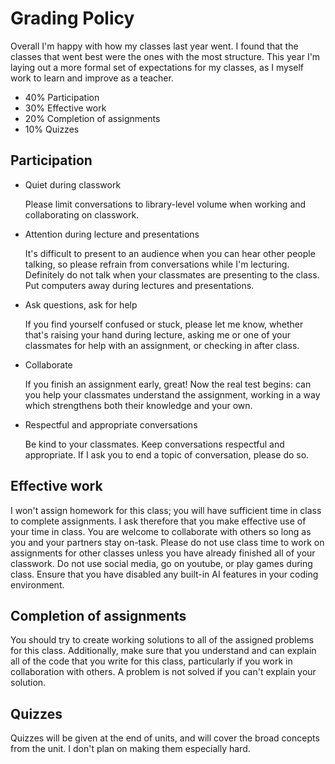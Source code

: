 # Grading Policy

Overall I'm happy with how my classes last year went. I found that the classes
that went best were the ones with the most structure. This year I'm laying out a
more formal set of expectations for my classes, as I myself work to learn and
improve as a teacher.

- 40% Participation
- 30% Effective work
- 20% Completion of assignments
- 10% Quizzes

## Participation

- Quiet during classwork

  Please limit conversations to library-level volume when working and
  collaborating on classwork.

- Attention during lecture and presentations

  It's difficult to present to an audience when you can hear other people
  talking, so please refrain from conversations while I'm lecturing. Definitely
  do not talk when your classmates are presenting to the class. Put computers
  away during lectures and presentations.

- Ask questions, ask for help

  If you find yourself confused or stuck, please let me know, whether that's
  raising your hand during lecture, asking me or one of your classmates for help
  with an assignment, or checking in after class.

- Collaborate

  If you finish an assignment early, great! Now the real test begins: can you
  help your classmates understand the assignment, working in a way which
  strengthens both their knowledge and your own.

- Respectful and appropriate conversations

  Be kind to your classmates. Keep conversations respectful and appropriate. If
  I ask you to end a topic of conversation, please do so.

## Effective work

I won't assign homework for this class; you will have sufficient time in class
to complete assignments. I ask therefore that you make effective use of your
time in class. You are welcome to collaborate with others so long as you and
your partners stay on-task. Please do not use class time to work on assignments
for other classes unless you have already finished all of your classwork. Do not
use social media, go on youtube, or play games during class. Ensure that you
have disabled any built-in AI features in your coding environment.

## Completion of assignments

You should try to create working solutions to all of the assigned problems for
this class. Additionally, make sure that you understand and can explain all of
the code that you write for this class, particularly if you work in
collaboration with others. A problem is not solved if you can't explain your
solution.

## Quizzes

Quizzes will be given at the end of units, and will cover the broad concepts
from the unit. I don't plan on making them especially hard.

